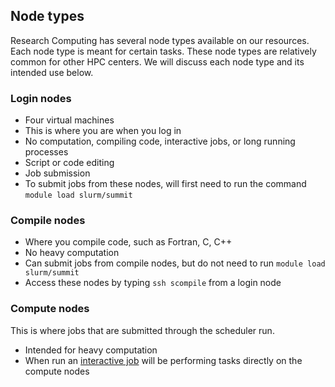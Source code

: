 ## Node types

Research Computing has several node types available on our resources.
Each node type is meant for certain tasks. These node types are
relatively common for other HPC centers. We will discuss each node
type and its intended use below.


### Login nodes

* Four virtual machines
* This is where you are when you log in
* No computation, compiling code, interactive jobs, or long running processes
* Script or code editing
* Job submission
* To submit jobs from these nodes, will first need to run the command `module load slurm/summit`


### Compile nodes

* Where you compile code, such as Fortran, C, C++
* No heavy computation
* Can submit jobs from compile nodes, but do not need to run `module load slurm/summit`
* Access these nodes by typing `ssh scompile` from a login node


### Compute nodes

This is where jobs that are submitted through the scheduler run.

* Intended for heavy computation
* When run an [interactive job](../running-jobs/interactive-jobs.html) will be
  performing tasks directly on the compute nodes

